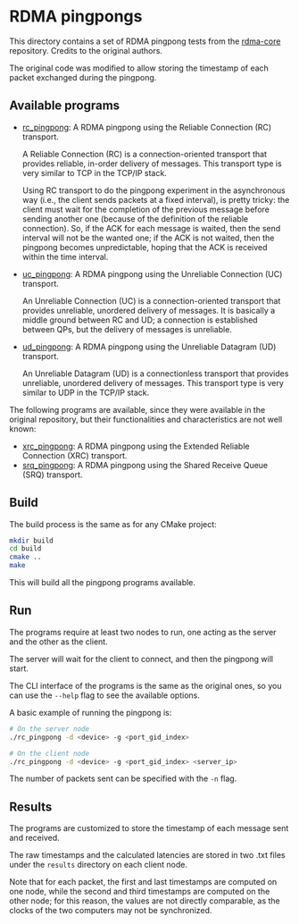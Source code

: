# RDMA pingpongs

This directory contains a set of RDMA pingpong tests from
the [rdma-core](https://github.com/linux-rdma/rdma-core/tree/master/libibverbs/examples) repository. Credits to the
original authors.

The original code was modified to allow storing the timestamp of each packet exchanged during the pingpong.

## Available programs

- [rc_pingpong](./rc_pingpong.c): A RDMA pingpong using the Reliable Connection (RC) transport.

  A Reliable Connection (RC) is a connection-oriented transport that provides reliable, in-order delivery of messages.
  This transport type is very similar to TCP in the TCP/IP stack.

  Using RC transport to do the pingpong experiment in the asynchronous way (i.e., the client sends packets at a fixed
  interval), is pretty tricky: the client must wait for the completion of the previous message before sending another
  one (because of the definition of the reliable connection). So, if the ACK for each message is waited, then the send
  interval will not be the wanted one; if the ACK is not waited, then the pingpong becomes unpredictable, hoping that
  the ACK is received within the time interval.

- [uc_pingpong](./uc_pingpong.c): A RDMA pingpong using the Unreliable Connection (UC) transport.

  An Unreliable Connection (UC) is a connection-oriented transport that provides unreliable, unordered delivery of
  messages.
  It is basically a middle ground between RC and UD; a connection is established between QPs, but the delivery of
  messages is unreliable.

- [ud_pingpong](./ud_pingpong.c): A RDMA pingpong using the Unreliable Datagram (UD) transport.

  An Unreliable Datagram (UD) is a connectionless transport that provides unreliable, unordered delivery of messages.
  This transport type is very similar to UDP in the TCP/IP stack.

The following programs are available, since they were available in the original repository, but their functionalities
and characteristics are not well known:

- [xrc_pingpong](./xrc_pingpong.c): A RDMA pingpong using the Extended Reliable Connection (XRC) transport.
- [srq_pingpong](./srq_pingpong.c): A RDMA pingpong using the Shared Receive Queue (SRQ) transport.

## Build

The build process is the same as for any CMake project:

```bash
mkdir build
cd build
cmake ..
make
```

This will build all the pingpong programs available.

## Run

The programs require at least two nodes to run, one acting as the server and the other as the client.

The server will wait for the client to connect, and then the pingpong will start.

The CLI interface of the programs is the same as the original ones, so you can use the `--help` flag to see the
available options.

A basic example of running the pingpong is:

```bash
# On the server node
./rc_pingpong -d <device> -g <port_gid_index>

# On the client node
./rc_pingpong -d <device> -g <port_gid_index> <server_ip>
```

The number of packets sent can be specified with the `-n` flag.

## Results

The programs are customized to store the timestamp of each message sent and received.

The raw timestamps and the calculated latencies are stored in two .txt files under the `results` directory on each
client node.

Note that for each packet, the first and last timestamps are computed on one node, while the second and third
timestamps are computed on the other node; for this reason, the values are not directly comparable, as the clocks
of the two computers may not be synchronized.
